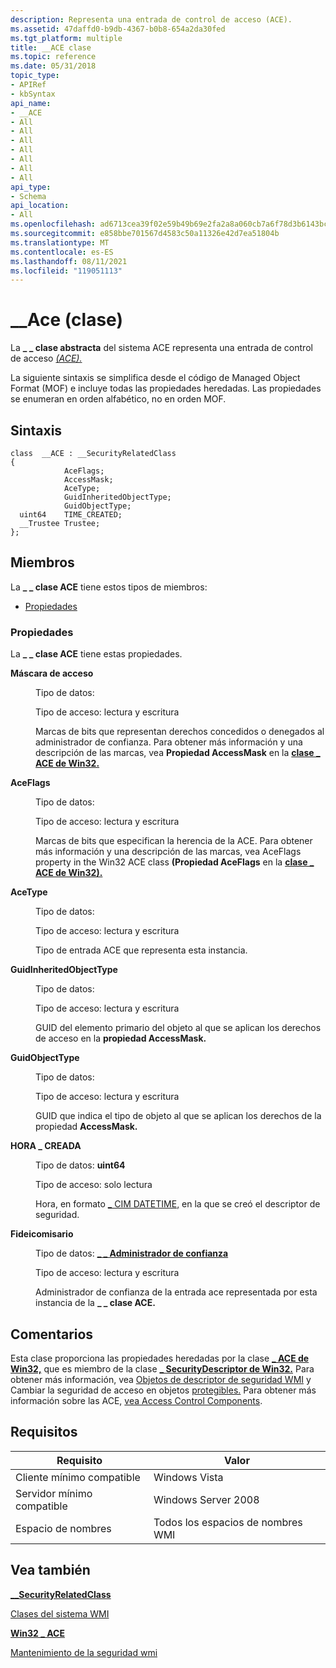 ```yaml
---
description: Representa una entrada de control de acceso (ACE).
ms.assetid: 47daffd0-b9db-4367-b0b8-654a2da30fed
ms.tgt_platform: multiple
title: __ACE clase
ms.topic: reference
ms.date: 05/31/2018
topic_type:
- APIRef
- kbSyntax
api_name:
- __ACE
- All
- All
- All
- All
- All
- All
- All
api_type:
- Schema
api_location:
- All
ms.openlocfilehash: ad6713cea39f02e59b49b69e2fa2a8a060cb7a6f78d3b6143bc2c2dbc0de1965
ms.sourcegitcommit: e858bbe701567d4583c50a11326e42d7ea51804b
ms.translationtype: MT
ms.contentlocale: es-ES
ms.lasthandoff: 08/11/2021
ms.locfileid: "119051113"
---
```

# <a name="__ace-class"></a>\_\_Ace (clase)

La **\_ \_ clase abstracta** del sistema ACE representa una entrada de control de acceso [*(ACE).*](/windows/desktop/SecGloss/a-gly)

La siguiente sintaxis se simplifica desde el código de Managed Object Format (MOF) e incluye todas las propiedades heredadas. Las propiedades se enumeran en orden alfabético, no en orden MOF.

## <a name="syntax"></a>Sintaxis

``` syntax
class  __ACE : __SecurityRelatedClass
{
            AceFlags;
            AccessMask;
            AceType;
            GuidInheritedObjectType;
            GuidObjectType;
  uint64    TIME_CREATED;
  __Trustee Trustee;
};
```

## <a name="members"></a>Miembros

La **\_ \_ clase ACE** tiene estos tipos de miembros:

-   [Propiedades](#properties)

### <a name="properties"></a>Propiedades

La **\_ \_ clase ACE** tiene estas propiedades.

<dl> <dt>

**Máscara de acceso**
</dt> <dd> <dl> <dt>

Tipo de datos: 
</dt> <dt>

Tipo de acceso: lectura y escritura
</dt> </dl>

Marcas de bits que representan derechos concedidos o denegados al administrador de confianza. Para obtener más información y una descripción de las marcas, vea **Propiedad AccessMask** en la [**clase \_ ACE de Win32.**](/previous-versions/windows/desktop/secrcw32prov/win32-ace)

</dd> <dt>

**AceFlags**
</dt> <dd> <dl> <dt>

Tipo de datos: 
</dt> <dt>

Tipo de acceso: lectura y escritura
</dt> </dl>

Marcas de bits que especifican la herencia de la ACE. Para obtener más información y una descripción de las marcas, vea AceFlags property in the Win32 ACE class **(Propiedad AceFlags** en la [**clase \_ ACE de Win32).**](/previous-versions/windows/desktop/secrcw32prov/win32-ace)

</dd> <dt>

**AceType**
</dt> <dd> <dl> <dt>

Tipo de datos: 
</dt> <dt>

Tipo de acceso: lectura y escritura
</dt> </dl>

Tipo de entrada ACE que representa esta instancia.

</dd> <dt>

**GuidInheritedObjectType**
</dt> <dd> <dl> <dt>

Tipo de datos: 
</dt> <dt>

Tipo de acceso: lectura y escritura
</dt> </dl>

GUID del elemento primario del objeto al que se aplican los derechos de acceso en la **propiedad AccessMask.**

</dd> <dt>

**GuidObjectType**
</dt> <dd> <dl> <dt>

Tipo de datos: 
</dt> <dt>

Tipo de acceso: lectura y escritura
</dt> </dl>

GUID que indica el tipo de objeto al que se aplican los derechos de la propiedad **AccessMask.**

</dd> <dt>

**HORA \_ CREADA**
</dt> <dd> <dl> <dt>

Tipo de datos: **uint64**
</dt> <dt>

Tipo de acceso: solo lectura
</dt> </dl>

Hora, en formato [ \_ CIM DATETIME,](cim-datetime.md) en la que se creó el descriptor de seguridad.

</dd> <dt>

**Fideicomisario**
</dt> <dd> <dl> <dt>

Tipo de datos: **[ **\_ \_ Administrador de confianza**](--trustee.md)**
</dt> <dt>

Tipo de acceso: lectura y escritura
</dt> </dl>

Administrador de confianza de la entrada ace representada por esta instancia de la **\_ \_ clase ACE.**

</dd> </dl>

## <a name="remarks"></a>Comentarios

Esta clase proporciona las propiedades heredadas por la clase [**\_ ACE de Win32,**](/previous-versions/windows/desktop/secrcw32prov/win32-ace) que es miembro de la clase [**\_ SecurityDescriptor de Win32.**](/previous-versions/windows/desktop/secrcw32prov/win32-securitydescriptor) Para obtener más información, vea [Objetos de descriptor de seguridad WMI](wmi-security-descriptor-objects.md) y Cambiar la seguridad de acceso en objetos [protegibles.](changing-access-security-on-securable-objects.md) Para obtener más información sobre las ACE, [vea Access Control Components](/windows/desktop/SecAuthZ/access-control-components).

## <a name="requirements"></a>Requisitos



| Requisito | Valor |
|-------------------------------------|--------------------------------|
| Cliente mínimo compatible<br/> | Windows Vista<br/>       |
| Servidor mínimo compatible<br/> | Windows Server 2008<br/> |
| Espacio de nombres<br/>                | Todos los espacios de nombres WMI<br/>  |



## <a name="see-also"></a>Vea también

<dl> <dt>

[**\_\_SecurityRelatedClass**](--securityrelatedclass.md)
</dt> <dt>

[Clases del sistema WMI](wmi-system-classes.md)
</dt> <dt>

[**Win32 \_ ACE**](/previous-versions/windows/desktop/secrcw32prov/win32-ace)
</dt> <dt>

[Mantenimiento de la seguridad wmi](maintaining-wmi-security.md)
</dt> </dl>

 

